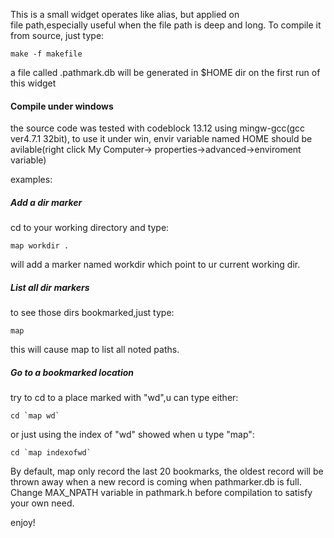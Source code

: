 
This is a small widget operates like alias, but applied on   
file path,especially useful when the file path is deep and long. 
To compile it from source, just type:  

    make -f makefile

a file called .pathmark.db will be generated in $HOME dir on the first run of this widget 

#### Compile under windows

the source code was tested with codeblock 13.12 using mingw-gcc(gcc ver4.7.1 32bit), 
to use it under win, envir variable named HOME should be avilable(right click My Computer->
properties->advanced->enviroment variable)

examples:  

##### Add a dir marker   

cd to your working directory and type:

    map workdir .

will add a marker named workdir which point to ur
current working dir.

##### List all dir markers   

to see those dirs bookmarked,just type:

    map

this will cause map to list all noted paths.

##### Go to a bookmarked location  

try to cd to a place marked with "wd",u can type either:

    cd `map wd`

or just using the index of "wd" showed when u type "map":

    cd `map indexofwd`

By default, map only record the last 20 bookmarks, the oldest record will be thrown away when a new record is coming when pathmarker.db is full. Change MAX_NPATH variable in pathmark.h before compilation to satisfy your own need.

enjoy!
